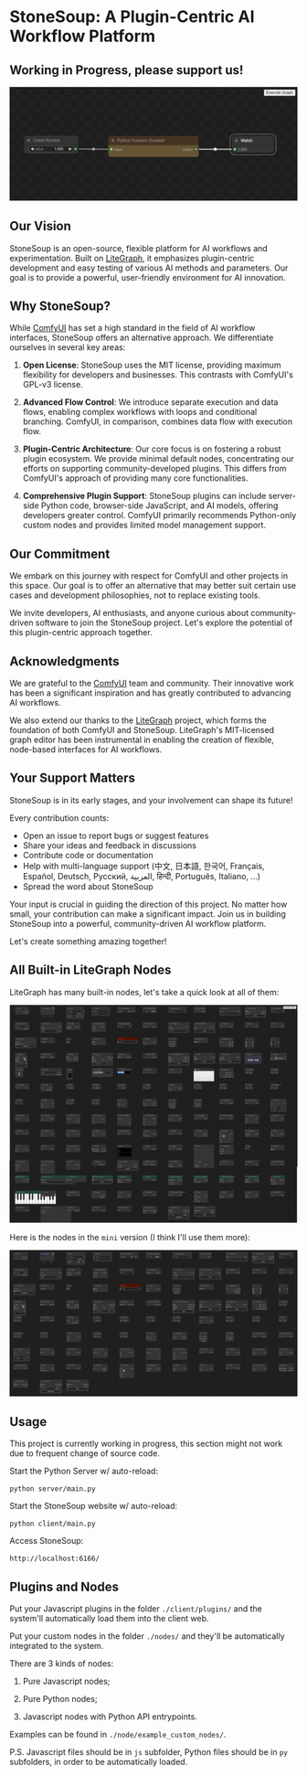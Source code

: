 # StoneSoup: A Plugin-Centric AI Workflow Platform

## Working in Progress, please support us!

![workflow](images/workflow.png)

## Our Vision

StoneSoup is an open-source, flexible platform for AI workflows and experimentation. Built on [LiteGraph](https://github.com/jagenjo/litegraph.js), it emphasizes plugin-centric development and easy testing of various AI methods and parameters. Our goal is to provide a powerful, user-friendly environment for AI innovation.

## Why StoneSoup?

While [ComfyUI](https://github.com/comfyanonymous/ComfyUI) has set a high standard in the field of AI workflow interfaces, StoneSoup offers an alternative approach. We differentiate ourselves in several key areas:

1. **Open License**: StoneSoup uses the MIT license, providing maximum flexibility for developers and businesses. This contrasts with ComfyUI's GPL-v3 license.

2. **Advanced Flow Control**: We introduce separate execution and data flows, enabling complex workflows with loops and conditional branching. ComfyUI, in comparison, combines data flow with execution flow.

3. **Plugin-Centric Architecture**: Our core focus is on fostering a robust plugin ecosystem. We provide minimal default nodes, concentrating our efforts on supporting community-developed plugins. This differs from ComfyUI's approach of providing many core functionalities.

4. **Comprehensive Plugin Support**: StoneSoup plugins can include server-side Python code, browser-side JavaScript, and AI models, offering developers greater control. ComfyUI primarily recommends Python-only custom nodes and provides limited model management support.

## Our Commitment

We embark on this journey with respect for ComfyUI and other projects in this space. Our goal is to offer an alternative that may better suit certain use cases and development philosophies, not to replace existing tools.

We invite developers, AI enthusiasts, and anyone curious about community-driven software to join the StoneSoup project. Let's explore the potential of this plugin-centric approach together.

## Acknowledgments

We are grateful to the [ComfyUI](https://github.com/comfyanonymous/ComfyUI) team and community. Their innovative work has been a significant inspiration and has greatly contributed to advancing AI workflows.

We also extend our thanks to the [LiteGraph](https://github.com/jagenjo/litegraph.js) project, which forms the foundation of both ComfyUI and StoneSoup. LiteGraph's MIT-licensed graph editor has been instrumental in enabling the creation of flexible, node-based interfaces for AI workflows.

## Your Support Matters

StoneSoup is in its early stages, and your involvement can shape its future! 

Every contribution counts:

- Open an issue to report bugs or suggest features
- Share your ideas and feedback in discussions
- Contribute code or documentation
- Help with multi-language support (中文, 日本語, 한국어, Français, Español, Deutsch, Русский, العربية, हिन्दी, Português, Italiano, ...)
- Spread the word about StoneSoup

Your input is crucial in guiding the direction of this project. No matter how small, your contribution can make a significant impact. Join us in building StoneSoup into a powerful, community-driven AI workflow platform.

Let's create something amazing together!

## All Built-in LiteGraph Nodes

LiteGraph has many built-in nodes, let's take a quick look at all of them:

![nodes](images/all_LG_nodes.png)

Here is the nodes in the `mini` version (I think I'll use them more):

![nodes](images/all_LG_mini_nodes.png)

## Usage

This project is currently working in progress, this section might not work due to frequent change of source code.

Start the Python Server w/ auto-reload:
```
python server/main.py
```

Start the StoneSoup website w/ auto-reload:
```
python client/main.py
```

Access StoneSoup:
```
http://localhost:6166/
```

## Plugins and Nodes

Put your Javascript plugins in the folder `./client/plugins/` and the system'll automatically load them into the client web.

Put your custom nodes in the folder `./nodes/` and they'll be automatically integrated to the system.

There are 3 kinds of nodes:

1. Pure Javascript nodes;

2. Pure Python nodes;

3. Javascript nodes with Python API entrypoints.

Examples can be found in `./node/example_custom_nodes/`.

P.S. Javascript files should be in `js` subfolder, Python files should be in `py` subfolders, in order to be automatically loaded.
